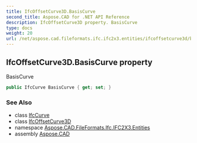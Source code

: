 ```yaml
---
title: IfcOffsetCurve3D.BasisCurve
second_title: Aspose.CAD for .NET API Reference
description: IfcOffsetCurve3D property. BasisCurve
type: docs
weight: 20
url: /net/aspose.cad.fileformats.ifc.ifc2x3.entities/ifcoffsetcurve3d/basiscurve/
---
```

## IfcOffsetCurve3D.BasisCurve property

BasisCurve

```csharp
public IfcCurve BasisCurve { get; set; }
```

### See Also

* class [IfcCurve](../../ifccurve/)
* class [IfcOffsetCurve3D](../)
* namespace [Aspose.CAD.FileFormats.Ifc.IFC2X3.Entities](../../ifcoffsetcurve3d/)
* assembly [Aspose.CAD](../../../)


